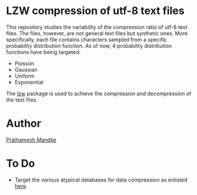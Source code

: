 # LZW compression of utf-8 text files

This repository studies the variability of the compression ratio of utf-8 text files. The files, however, are not general text files but synthetic ones. More specifically, each file contains characters sampled from a specific probability distribution function. As of now, 4 probability distribution functions have being targeted:

* Poisson
* Gaussian
* Uniform
* Exponential

The [lzw](https://github.com/pytholic97/LZW-Text-File-Compression) package is used to achieve the compression and decompression of the text files.


# Author

[Prathamesh Mandke](https://www.linkedin.com/in/prathamesh-mandke-866866168/)

# To Do

* Target the various atypical databases for data compression as enlisted [here](http://corpus.canterbury.ac.nz/descriptions/).
